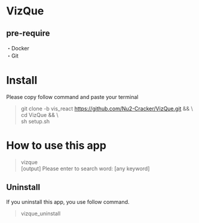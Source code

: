 # VizQue

## pre-require  
・Docker  
・Git  


# Install  

Please copy follow command and paste your terminal
>git clone -b vis_react https://github.com/Nu2-Cracker/VizQue.git && \  
>cd VizQue && \  
>sh setup.sh  


# How to use this app  

>vizque  
[output] Please enter to search word:  [any keyword]  

## Uninstall  
If you uninstall this app, you use follow command.  
>vizque_uninstall




